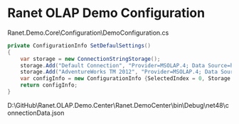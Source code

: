 # Ranet OLAP Demo Configuration

Ranet.Demo.Core\Configuration\DemoConfiguration.cs 

```csharp
private ConfigurationInfo SetDefaulSettings()
{
	var storage = new ConnectionStringStorage();
	storage.Add("Default Connection", "Provider=MSOLAP.4; Data Source=https://bi.galaktika-soft.com/olap/2012/msmdpump.dll; Catalog=AdventureWorksDW2012 MD-EE;");
	storage.Add("AdventureWorks TM 2012", "Provider=MSOLAP.4; Data Source=https://bi.galaktika-soft.com/tm/2012/msmdpump.dll; Catalog=AdventureWorks Tabular Model SQL 2012;");
	var configInfo = new ConfigurationInfo {SelectedIndex = 0, Storage = storage, CubeName = "Adventure Works"};
	return configInfo;
}
```

D:\GitHub\Ranet.OLAP.Demo.Center\Ranet.DemoCenter\bin\Debug\net48\connectionData.json
